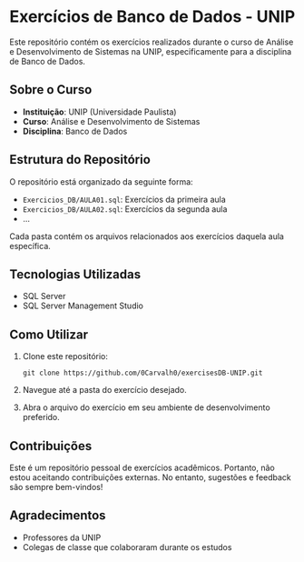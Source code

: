 # Exercícios de Banco de Dados - UNIP

Este repositório contém os exercícios realizados durante o curso de Análise e Desenvolvimento de Sistemas na UNIP, especificamente para a disciplina de Banco de Dados.

## Sobre o Curso

- **Instituição**: UNIP (Universidade Paulista)
- **Curso**: Análise e Desenvolvimento de Sistemas
- **Disciplina**: Banco de Dados

## Estrutura do Repositório

O repositório está organizado da seguinte forma:

- `Exercicios_DB/AULA01.sql`: Exercícios da primeira aula
- `Exercicios_DB/AULA02.sql`: Exercícios da segunda aula
- ...

Cada pasta contém os arquivos relacionados aos exercícios daquela aula específica.

## Tecnologias Utilizadas

- SQL Server
- SQL Server Management Studio

## Como Utilizar

1. Clone este repositório:
   ```
   git clone https://github.com/0Carvalh0/exercisesDB-UNIP.git
   ```
2. Navegue até a pasta do exercício desejado.

3. Abra o arquivo do exercício em seu ambiente de desenvolvimento preferido.

## Contribuições

Este é um repositório pessoal de exercícios acadêmicos. Portanto, não estou aceitando contribuições externas. No entanto, sugestões e feedback são sempre bem-vindos!

## Agradecimentos

- Professores da UNIP
- Colegas de classe que colaboraram durante os estudos
